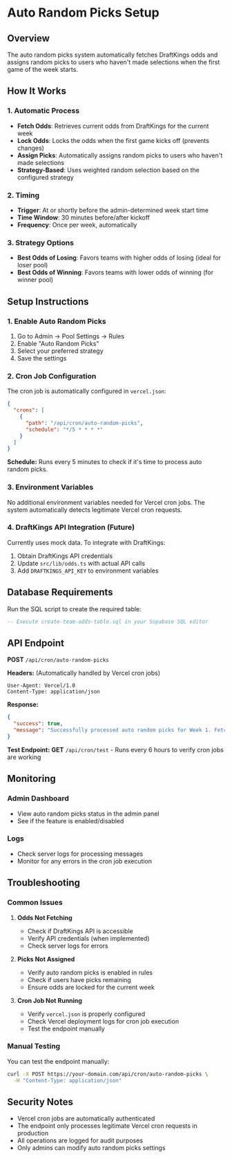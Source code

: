# Auto Random Picks Setup

## Overview
The auto random picks system automatically fetches DraftKings odds and assigns random picks to users who haven't made selections when the first game of the week starts.

## How It Works

### 1. **Automatic Process**
- **Fetch Odds**: Retrieves current odds from DraftKings for the current week
- **Lock Odds**: Locks the odds when the first game kicks off (prevents changes)
- **Assign Picks**: Automatically assigns random picks to users who haven't made selections
- **Strategy-Based**: Uses weighted random selection based on the configured strategy

### 2. **Timing**
- **Trigger**: At or shortly before the admin-determined week start time
- **Time Window**: 30 minutes before/after kickoff
- **Frequency**: Once per week, automatically

### 3. **Strategy Options**
- **Best Odds of Losing**: Favors teams with higher odds of losing (ideal for loser pool)
- **Best Odds of Winning**: Favors teams with lower odds of winning (for winner pool)

## Setup Instructions

### 1. **Enable Auto Random Picks**
1. Go to Admin → Pool Settings → Rules
2. Enable "Auto Random Picks"
3. Select your preferred strategy
4. Save the settings

### 2. **Cron Job Configuration**
The cron job is automatically configured in `vercel.json`:

```json
{
  "crons": [
    {
      "path": "/api/cron/auto-random-picks",
      "schedule": "*/5 * * * *"
    }
  ]
}
```

**Schedule:** Runs every 5 minutes to check if it's time to process auto random picks.

### 3. **Environment Variables**
No additional environment variables needed for Vercel cron jobs. The system automatically detects legitimate Vercel cron requests.

### 4. **DraftKings API Integration** (Future)
Currently uses mock data. To integrate with DraftKings:
1. Obtain DraftKings API credentials
2. Update `src/lib/odds.ts` with actual API calls
3. Add `DRAFTKINGS_API_KEY` to environment variables

## Database Requirements

Run the SQL script to create the required table:
```sql
-- Execute create-team-odds-table.sql in your Supabase SQL editor
```

## API Endpoint

**POST** `/api/cron/auto-random-picks`

**Headers:** (Automatically handled by Vercel cron jobs)
```
User-Agent: Vercel/1.0
Content-Type: application/json
```

**Response:**
```json
{
  "success": true,
  "message": "Successfully processed auto random picks for Week 1. Fetched 4 odds and assigned random picks."
}
```

**Test Endpoint:**
**GET** `/api/cron/test` - Runs every 6 hours to verify cron jobs are working

## Monitoring

### Admin Dashboard
- View auto random picks status in the admin panel
- See if the feature is enabled/disabled

### Logs
- Check server logs for processing messages
- Monitor for any errors in the cron job execution

## Troubleshooting

### Common Issues

1. **Odds Not Fetching**
   - Check if DraftKings API is accessible
   - Verify API credentials (when implemented)
   - Check server logs for errors

2. **Picks Not Assigned**
   - Verify auto random picks is enabled in rules
   - Check if users have picks remaining
   - Ensure odds are locked for the current week

3. **Cron Job Not Running**
   - Verify `vercel.json` is properly configured
   - Check Vercel deployment logs for cron job execution
   - Test the endpoint manually

### Manual Testing
You can test the endpoint manually:
```bash
curl -X POST https://your-domain.com/api/cron/auto-random-picks \
  -H "Content-Type: application/json"
```

## Security Notes

- Vercel cron jobs are automatically authenticated
- The endpoint only processes legitimate Vercel cron requests in production
- All operations are logged for audit purposes
- Only admins can modify auto random picks settings
